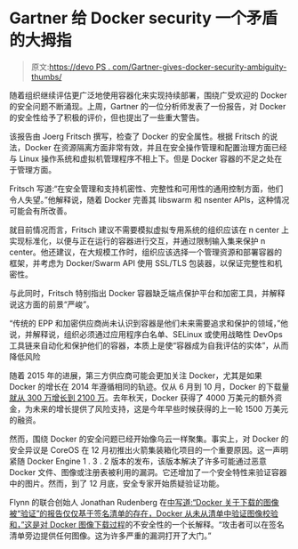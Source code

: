 # Gartner 给 Docker security 一个矛盾的大拇指

> 原文:[https://devo PS . com/Gartner-gives-docker-security-ambiguity-thumbs/](https://devops.com/gartner-gives-docker-security-ambivalent-thumbs/)

随着组织继续评估更广泛地使用容器化来实现持续部署，围绕广受欢迎的 Docker 的安全问题不断涌现。上周，Gartner 的一位分析师发表了一份报告，对 Docker 的安全性给予了积极的评价，但也提出了一些重大警告。

该报告由 Joerg Fritsch 撰写，检查了 Docker 的安全属性。根据 Fritsch 的说法，Docker 在资源隔离方面非常有效，并且在安全操作管理和配置治理方面已经与 Linux 操作系统和虚拟机管理程序不相上下。但是 Docker 容器的不足之处在于管理方面。

Fritsch 写道:“在安全管理和支持机密性、完整性和可用性的通用控制方面，他们令人失望。”他解释说，随着 Docker 完善其 libswarm 和 nsenter APIs，这种情况可能会有所改善。

就目前情况而言，Fritsch 建议不需要模拟虚拟专用系统的组织应该在 n center 上实现标准化，以便与正在运行的容器进行交互，并通过限制输入集来保护 n center。他还建议，在大规模工作时，组织应该选择一个管理资源和部署容器的框架，并考虑为 Docker/Swarm API 使用 SSL/TLS 包装器，以保证完整性和机密性。

与此同时，Fritsch 特别指出 Docker 容器缺乏端点保护平台和加密工具，并解释说这方面的前景“严峻”。

“传统的 EPP 和加密供应商尚未认识到容器是他们未来需要追求和保护的领域，”他说，并解释说，组织必须通过应用程序白名单、SELinux 或使用战略性 DevOps 工具链来自动化和保护他们的容器，本质上是使“容器成为自我评估的实体”，从而降低风险

随着 2015 年的进展，第三方供应商可能会更加关注 Docker，尤其是如果 Docker 的增长在 2014 年遵循相同的轨迹。仅从 6 月到 10 月，Docker 的下载量[就从 300 万增长到 2100 万](https://www.techrepublic.com/article/just-how-hot-is-docker/)。去年秋天，Docker 获得了 4000 万美元的额外资金，为未来的增长提供了风险支持，这是今年早些时候获得的上一轮 1500 万美元的融资。

然而，围绕 Docker 的安全问题已经开始像乌云一样聚集。事实上，对 Docker 的安全异议是 CoreOS 在 12 月初推出火箭集装箱化项目的一个重要原因。这一声明紧随 Docker Engine 1 . 3 . 2 版本的发布，该版本解决了许多可能通过恶意 Docker 文件、图像或注册表被利用的漏洞。它还增加了一个安全特性来验证容器中的图片。然而，到了 12 月底，安全专家开始质疑验证功能。

Flynn 的联合创始人 Jonathan Rudenberg 在[中写道:“Docker 关于下载的图像被“验证”的报告仅仅基于签名清单的存在，Docker 从未从清单中验证图像校验和，”这是对 Docker 图像下载过程](https://titanous.com/posts/docker-insecurity)的不安全性的一个长解释。“攻击者可以在签名清单旁边提供任何图像。这为许多严重的漏洞打开了大门。”